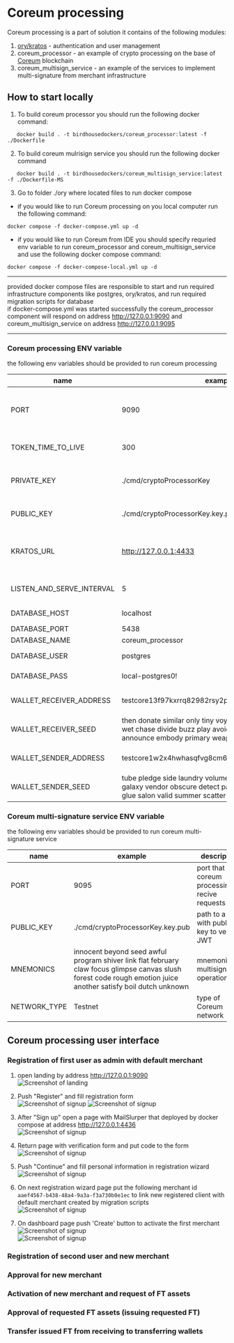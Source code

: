 # Coreum processing
Coreum processing is a part of solution 
it contains of the following modules:
1. [ory/kratos](https://www.ory.sh/kratos/) - authentication and user management
2. coreum_processor - an example of crypto processing on the base of [Coreum](https://www.coreum.com/) blockchain 
3. coreum_multisign_service - an example of the services to implement multi-signature from merchant infrastructure

## How to start locally
1. To build coreum processor you should run the following docker command:
```
   docker build . -t birdhousedockers/coreum_processor:latest -f ./Dockerfile
```
2. To build coreum mulrisign service you should run the following docker command
```
   docker build . -t birdhousedockers/coreum_multisign_service:latest -f ./Dockerfile-MS
```
3. Go to folder ./ory where located files to run docker compose
- if you would like to run Coreum processing on you local computer run the following command:
```
docker compose -f docker-compose.yml up -d
```
- if you would like to run Coreum from IDE you should specify requried env variable 
to run coreum_processor and coreum_multisign_service and use the following docker compose command:
```
docker compose -f docker-compose-local.yml up -d
```
***
provided docker compose files are responsible to start and run required infrastructure components like 
postgres, ory/kratos, and run required migration scripts for database </br>
if docker-compose.yml was started successfully the coreum_processor component 
will respond on address http://127.0.0.1:9090 and coreum_multisign_service on address  http://127.0.0.1:9095
***
### Coreum processing ENV variable

the following env variables should be provided to run coreum processing

| name                      | example                                                                                                                                                      | description                                          |
|---------------------------|--------------------------------------------------------------------------------------------------------------------------------------------------------------|------------------------------------------------------|
| PORT                      | 9090                                                                                                                                                         | port that used coreum processing to recive requests  |
| TOKEN_TIME_TO_LIVE        | 300                                                                                                                                                          | time to live in seconds for JWT token                |
| PRIVATE_KEY               | ./cmd/cryptoProcessorKey                                                                                                                                     | path to a file with private key to generate JWT      |
| PUBLIC_KEY                | ./cmd/cryptoProcessorKey.key.pub                                                                                                                             | path to a file with public key to verify JWT         |
| KRATOS_URL                | http://127.0.0.1:4433                                                                                                                                        | url where kratos is hosting for user authentications |
| LISTEN_AND_SERVE_INTERVAL | 5                                                                                                                                                            | interval to listen and serve deposits                |
| DATABASE_HOST             | localhost                                                                                                                                                    | postgres host address                                |
| DATABASE_PORT             | 5438                                                                                                                                                         | postgres port                                        |
| DATABASE_NAME             | coreum_processor                                                                                                                                             | database name                                        |
| DATABASE_USER             | postgres                                                                                                                                                     | database user name                                   |
| DATABASE_PASS             | local-postgres0!                                                                                                                                             | database password                                    |
| WALLET_RECEIVER_ADDRESS   | testcore13f97kxrrq82982rsy2paqf9tx8e2jw5g2ufdfu                                                                                                              | receiver wallet address of the processing            |
| WALLET_RECEIVER_SEED      | then donate similar only tiny voyage tribe derive spare snap wet chase divide buzz play avoid captain wonder chair announce embody primary weapon breeze     | mnemonic for receiver wallet                         |
| WALLET_SENDER_ADDRESS     | testcore1w2x4hwhasqfvg8cm6kyduzgwngvp0wf46eshmc                                                                                                              | sending wallet address of the processing             |
| WALLET_SENDER_SEED        | tube pledge side laundry volume actress route pink ring galaxy vendor obscure detect patient early memory reflect glue salon valid summer scatter damp total | mnemonic for sending wallet                          |

### Coreum multi-signature service ENV variable
the following env variables should be provided to run coreum multi-signature service

| name         | example                                                                                                                                                         | description                                         |
|--------------|-----------------------------------------------------------------------------------------------------------------------------------------------------------------|-----------------------------------------------------|
| PORT         | 9095                                                                                                                                                            | port that used coreum processing to recive requests |
| PUBLIC_KEY   | ./cmd/cryptoProcessorKey.key.pub                                                                                                                                | path to a file with public key to verify JWT        |
| MNEMONICS    | innocent beyond seed awful program shiver link flat february claw focus glimpse canvas slush forest code rough emotion juice another satisfy boil dutch unknown | mnemonic for multisignature operation               |
| NETWORK_TYPE | Testnet                                                                                                                                                         | type of Coreum network                              |

## Coreum processing user interface

### Registration of first user as admin with default merchant
1. open landing by address http://127.0.0.1:9090</br>
   ![Screenshot of landing](https://github.com/TatarinovIgor/coreum_processor/blob/main/documentation/images/001-landing.png)
2. Push "Register" and fill registration form </br>
   ![Screenshot of signup](https://github.com/TatarinovIgor/coreum_processor/blob/main/documentation/images/002-signup.png)
   ![Screenshot of signup](https://github.com/TatarinovIgor/coreum_processor/blob/main/documentation/images/003-verify.png)

3. After "Sign up" open a page with MailSlurper that deployed by docker compose at address http://127.0.0.1:4436 </br>
   ![Screenshot of signup](https://github.com/TatarinovIgor/coreum_processor/blob/main/documentation/images/004-smtp.png)
 
4. Return page with verification form and put code to the form</br>
   ![Screenshot of signup](https://github.com/TatarinovIgor/coreum_processor/blob/main/documentation/images/005-verification.png)

5. Push "Continue" and fill personal information in registration wizard</br>
   ![Screenshot of signup](https://github.com/TatarinovIgor/coreum_processor/blob/main/documentation/images/006-personaldata.png)

6. On next registration wizard page put the following merchant id `aaef4567-b438-48a4-9a3a-f3a730b0e1ec` 
to link new registered client with default merchant created by migration scripts </br>
   ![Screenshot of signup](https://github.com/TatarinovIgor/coreum_processor/blob/main/documentation/images/007-defaultmerchant.png)

7. On dashboard page push 'Create' button to activate the first merchant </br>
   ![Screenshot of signup](https://github.com/TatarinovIgor/coreum_processor/blob/main/documentation/images/008-dashboard.png) </br>
   ![Screenshot of signup](https://github.com/TatarinovIgor/coreum_processor/blob/main/documentation/images/009-activation.png)

### Registration of second user and new merchant

### Approval for new merchant

### Activation of new merchant and request of FT assets

### Approval of requested FT assets (issuing requested FT)

### Transfer issued FT from receiving to transferring wallets


